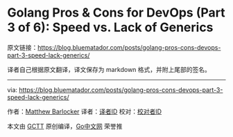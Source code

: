 
# Golang Pros & Cons for DevOps (Part 3 of 6): Speed vs. Lack of Generics

原文链接：https://blog.bluematador.com/posts/golang-pros-cons-devops-part-3-speed-lack-generics/

译者自己根据原文翻译，译文保存为 markdown 格式，并附上尾部的签名。

----------------

via: https://blog.bluematador.com/posts/golang-pros-cons-devops-part-3-speed-lack-generics/

作者：[Matthew Barlocker](https://github.com/mbarlocker)
译者：[译者ID](https://github.com/译者ID)
校对：[校对者ID](https://github.com/校对者ID)

本文由 [GCTT](https://github.com/studygolang/GCTT) 原创编译，[Go中文网](https://studygolang.com/) 荣誉推
